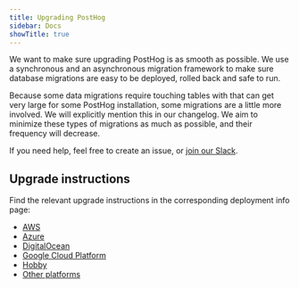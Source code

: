 ```yaml
---
title: Upgrading PostHog
sidebar: Docs
showTitle: true
---
```


We want to make sure upgrading PostHog is as smooth as possible. We use a synchronous and an asynchronous migration framework to make sure database migrations are easy to be deployed, rolled back and safe to run.

Because some data migrations require touching tables with that can get very large for some PostHog installation, some migrations are a little more involved. We will explicitly mention this in our changelog. We aim to minimize these types of migrations as much as possible, and their frequency will decrease.

If you need help, feel free to create an issue, or [join our Slack](/slack).

## Upgrade instructions

Find the relevant upgrade instructions in the corresponding deployment info page:
- [AWS](/docs/self-host/deploy/aws#upgrading-the-chart)
- [Azure](/docs/self-host/deploy/azure#upgrading-the-chart)
- [DigitalOcean](/docs/self-host/deploy/digital-ocean#upgrading-the-chart)
- [Google Cloud Platform](/docs/self-host/deploy/gcp#upgrading-the-chart)
- [Hobby](/docs/self-host/deploy/gcp#upgrading)
- [Other platforms](/docs/self-host/deploy/other#upgrading-the-chart)
